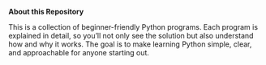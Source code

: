 **About this Repository**

This is a collection of beginner-friendly Python programs. Each program is explained in detail, so you’ll not only see the solution but also understand how and why it works. The goal is to make learning Python simple, clear, and approachable for anyone starting out.
